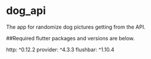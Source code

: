 # dog_api

The app for randomize dog pictures getting from the API.

##Required flutter packages and versions are below.

  http: ^0.12.2
  provider: ^4.3.3
  flushbar: ^1.10.4
